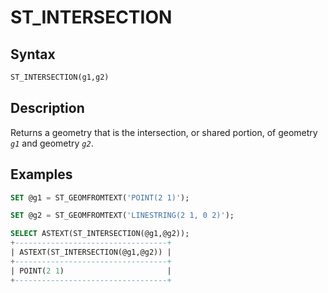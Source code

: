 # ST_INTERSECTION

## Syntax

```sql
ST_INTERSECTION(g1,g2)
```

## Description

Returns a geometry that is the intersection, or shared portion, of geometry <em>`g1`</em> and geometry <em>`g2`</em>.

## Examples

```sql
SET @g1 = ST_GEOMFROMTEXT('POINT(2 1)');

SET @g2 = ST_GEOMFROMTEXT('LINESTRING(2 1, 0 2)');

SELECT ASTEXT(ST_INTERSECTION(@g1,@g2));
+----------------------------------+
| ASTEXT(ST_INTERSECTION(@g1,@g2)) |
+----------------------------------+
| POINT(2 1)                       |
+----------------------------------+
```